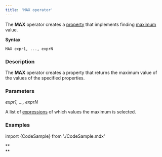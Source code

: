 ```yaml
---
title: 'MAX operator'
---
```


The **MAX** operator creates a [property](Properties.md) that implements finding [maximum](Extremum_MAX_MIN.md) value.

**Syntax** 

    MAX expr1, ..., exprN

### Description

The **MAX** operator creates a property that returns the maximum value of the values of the specified properties.

### Parameters

*expr1, ..., exprN*

A list of [expressions](Expression.md) of which values the maximum is selected.

### Examples


import {CodeSample} from './CodeSample.mdx'

<CodeSample url="http://documentation.lsfusion.org:5000/sample?file=OperatorPropertySample&block=max"/>

**  
**
